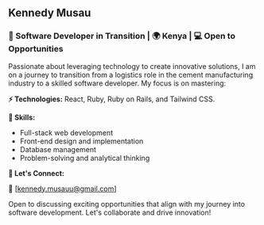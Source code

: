 



## Kennedy Musau

### 🌟 Software Developer in Transition | 🌍 Kenya | 💻 Open to Opportunities

Passionate about leveraging technology to create innovative solutions, I am on a journey to transition from a logistics role in the cement manufacturing industry to a skilled software developer. My focus is on mastering:

**⚡ Technologies:** React, Ruby, Ruby on Rails, and Tailwind CSS.


**🔧 Skills:**

- Full-stack web development
- Front-end design and implementation
- Database management
- Problem-solving and analytical thinking


**🤝 Let's Connect:**

📧 [kennedy.musauu@gmail.com]

Open to discussing exciting opportunities that align with my journey into software development. Let's collaborate and drive innovation!

